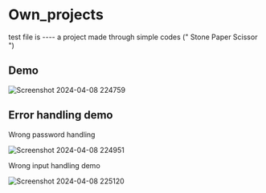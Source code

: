 # Own_projects

<p>test file is ---- a project made through simple codes (" Stone Paper Scissor ")</p>

<h2>Demo</h2>

![Screenshot 2024-04-08 224759](https://github.com/Jatin804/Own_projects/assets/146949850/2e71579d-f368-4e53-b2ec-1790237925e0)

<h2>Error handling demo</h2>
<p>Wrong password handling</p>

![Screenshot 2024-04-08 224951](https://github.com/Jatin804/Own_projects/assets/146949850/d21b91a2-0262-475f-af42-0bf7b7cfebb0)

<p>Wrong input handling demo</p>

![Screenshot 2024-04-08 225120](https://github.com/Jatin804/Own_projects/assets/146949850/ed8e732d-75bf-4dc1-85c5-a0c2c06a1dc1)
